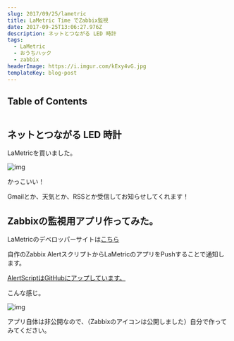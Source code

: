 ```yaml
---
slug: 2017/09/25/lametric
title: LaMetric Time でZabbix監視
date: 2017-09-25T13:06:27.976Z
description: ネットとつながる LED 時計
tags:
  - LaMetric
  - おうちハック
  - zabbix
headerImage: https://i.imgur.com/kExy4vG.jpg
templateKey: blog-post
---
```

## Table of Contents

```toc

```

## ネットとつながる LED 時計

LaMetricを買いました。

![img](https://i.imgur.com/kExy4vG.jpg)

かっこいい！

Gmailとか、天気とか、RSSとか受信してお知らせしてくれます！


## Zabbixの監視用アプリ作ってみた。

LaMetricのデベロッパーサイトは[こちら](https://developer.lametric.com/)

自作のZabbix AlertスクリプトからLaMetricのアプリをPushすることで通知します。

[AlertScriptはGitHubにアップしています。](https://github.com/tubone24/lametric_zab)

こんな感じ。

![img](https://i.imgur.com/e4yqppL.jpg)


アプリ自体は非公開なので、（Zabbixのアイコンは公開しました）自分で作ってみてください。

